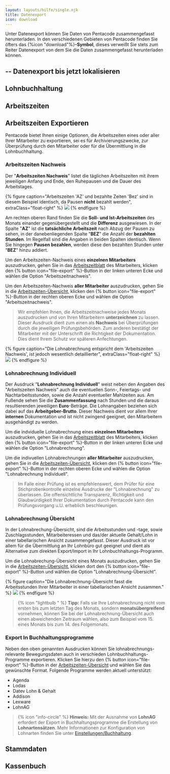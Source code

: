 ```yaml
---
layout: layouts/hilfe/single.njk
title: Datenexport
icon: download
---
```


Unter Datenexport können Sie Daten von Pentacode zusammengefasst herunterladen. In den verschiedenen Gebieten von Pentacode finden Sie öfters das {%icon "download"%}**-Symbol**, dieses verweißt Sie stets zum Reiter Datenexport von dem Sie die Daten zusammengefasst herunterladen können. 

-- Datenexport bis jetzt lokalisieren
-- 


## Lohnbuchhaltung

## Arbeitszeiten

## Arbeitszeiten Exportieren

Pentacode bietet Ihnen einige Optionen, die Arbeitszeiten eines oder aller Ihrer Mitarbeiter zu exportieren, sei es für
Archivierungszwecke, zur Überprüfung durch den Mitarbeiter oder für die Übermittlung in die Lohnbuchhaltung.

### Arbeitszeiten Nachweis

Der "**Arbeitszeiten Nachweis**" listet die täglichen Arbeitszeiten mit ihrem jeweiligen Anfang und Ende, den Ruhepausen und die Dauer des Arbeitstages.

{% figure caption="Arbeitszeiten 'AZ' und bezahlte Zeiten 'Bez' sind in diesem Beispiel identisch, da Pausen **nicht** bezahlt werden", extraClass="float-right" %}
<img src="arbeitzeiten-nachweis.png" />
{% endfigure %}

Am rechten oberen Rand finden Sie die **Soll- und Ist-Arbeitszeiten** des Monats einander gegenübergestellt und die
**Differenz** ausgewiesen. In der Spalte "**AZ**" ist die **tatsächliche Arbeitszeit** nach Abzug der Pausen zu sehen,
in der danebenliegenden Spalte "**BEZ**" die Anzahl der **bezahlten Stunden**. Im Regelfall sind die Angaben in beiden
Spalten identisch. Wenn Sie hingegen **Pausen bezahlen**, werden diese den bezahlten Stunden unter "**BEZ**" hinzu
addiert.

Um den Arbeitszeiten-Nachweis eines **einzelnen Mitarbeiters** auszudrucken, gehen Sie in das
[Arbeitszeitblatt](#das-arbeitszeitblatt) des Mitarbeiters, klicken den {% button icon="file-export" %}-Button in
der linken unteren Ecke und wählen die Option "Arbeitszeitnachweis".

Um den Arbeitszeiten-Nachweis **aller Mitarbeiter** auszudrucken, gehen Sie in die
[Arbeitszeiten-Übersicht](#arbeitszeiten-übersicht), klicken den {% button icon="file-export" %}-Button in
der rechten oberen Ecke und wählen die Option "Arbeitszeitnachweis".

> Wir empfehlen Ihnen, die Arbeitszeitnachweise jedes Monats auszudrucken und von Ihren Mitarbeitern **unterzeichnen**
> zu lassen.
> Dieser Ausdruck dient zum einen als **Nachweis** bei Überprüfungen durch die jeweiligen Prüfungsbehörden. Zum anderen
> bestätigt der Mitarbeiter mit der Unterschrift die Richtigkeit der Dokumentation. Dies dient Ihrem Schutz vor späteren
> Anfechtungen.

{% figure caption="Die Lohnabrechnung entspricht dem 'Arbeitszeiten Nachweis', ist jedoch wesentlich detaillierter", extraClass="float-right" %}
<img src="lohnabrechnung-individuell.png" />
{% endfigure %}

### Lohnabrechnung Individuell

Der Ausdruck "**Lohnabrechnung Individuell**" weist neben den Angaben des "Arbeitszeiten Nachweis" auch die eventuellen Sonn-,
Feiertags- und Nachtarbeitsstunden, sowie die Anzahl eventueller Mahlzeiten aus. Am Fußende sehen Sie die
**Zusammenfassung** nach Stunden und die daraus resultierenden jeweiligen **Euro**-Beträge. Die Lohnangaben beziehen
sich dabei auf das **Arbeitgeber-Brutto**. Dieser Nachweis dient vor allem Ihrer **internen** Dokumentation und ist
nicht zwingend geeignet, den Mitarbeitern ausgehändigt zu werden.

Um die indviduelle Lohnabrechnung eines **einzelnen Mitarbeiters** auszudrucken, gehen Sie in das
[Arbeitszeitblatt](#das-arbeitszeitblatt) des Mitarbeiters, klicken den {% button icon="file-export" %}-Button in
der linken unteren Ecke und wählen die Option "Lohnabrechnung".

Um die indivuellen Lohnabrechnungen **aller Mitarbeiter** auszudrucken, gehen Sie in die
[Arbeitszeiten-Übersicht](#arbeitszeiten-übersicht), klicken den {% button icon="file-export" %}-Button in
der rechten oberen Ecke und wählen die Option "Lohnabrechnung Individuell".

> Im Falle einer Prüfung ist es empfehlenswert, dem Prüfer für eine Stichprobenkontrolle einzelne Ausdrucke der "Lohnabrechnung" zu überlassen. Die offensichtliche Transparenz, Richtigkeit und Glaubwürdigkeit Ihrer Dokumentation durch Pentacode kann den Prüfungsvorgang u.U. erheblich beschleunigen.

### Lohnabrechnung Übersicht

In der Lohnabrechung-Übersicht, sind die Arbeitsstunden und -tage, sowie Zuschlagsstunden, Mitarbeiteressen und das/der
aktuelle Gehalt/Lohn in einer tabellarischen Ansicht zusammengefasst. Dieser Ausdruck ist vor allem für die Übermittlung
an Ihr Lohnbüro gut geeignet und dient als Alternative zum direkten Export/Import in Ihr Lohnbuchhaltungs-Programm.

Um die Lohnabrechung-Übersicht eines Monats auszudrucken, gehen Sie in die [Arbeitszeiten-Übersicht](#arbeitszeiten-übersicht), klicken dort den {% button icon="file-export" %}-Button und wählen die Option "Lohnabrechnung-Übersicht".

{% figure caption="Die Lohnabrechnung-Übersicht fasst die Arbeitsstunden Ihrer Mitarbeiter in einer tabellarischen Ansicht zusammen." %}
<img src="lohnabrechnung-übersicht.png" />
{% endfigure %}

> {% icon "lightbulb " %} **Tipp:** Falls sie Ihre Lohnabrechnung nicht vom ersten bis zum letzten Tag des Monats,
> sondern **monatsübergreifend** vornehmen, können Sie bei der Lohnabrechnung-Übersicht auch einen abweichenden Zeitraum
> wählen, also zum Beispiel vom 15. eines Monats bis zum 14. des Folgemonats.

### Export In Buchhaltungsprogramme

Neben den oben genannten Ausdrucken können Sie lohnabrechnungs-relevante Bewegungsdaten auch in verschieden
Lohnbuchhaltungs-Programme exportieren. Klicken Sie hierzu den {% button icon="file-export" %}-Button in der
[Arbeitszeiten-Übersicht](#arbeitszeiten-übersicht) und wählen Sie das gewünschte Format. Folgende Programme werden
aktuell unterstützt:

- Agenda
- Lodas
- Datev Lohn & Gehalt
- Addison
- Lexware
- LohnAG

> {% icon "info-circle" %} **Hinweis:** Mit der Ausnahme von **LohnAG** erfordert der Export in Buchhaltungsprogramme
> die Erstellung von **Lohnartensätzen**. Mehr Informationen zur Konfiguration von Lohnarten finden Sie unter
> [Einstellungen/Buchhaltung](/hilfe/handbuch/einstellungen/buchhaltung#lohnarten).


## Stammdaten

## Kassenbuch

## 
